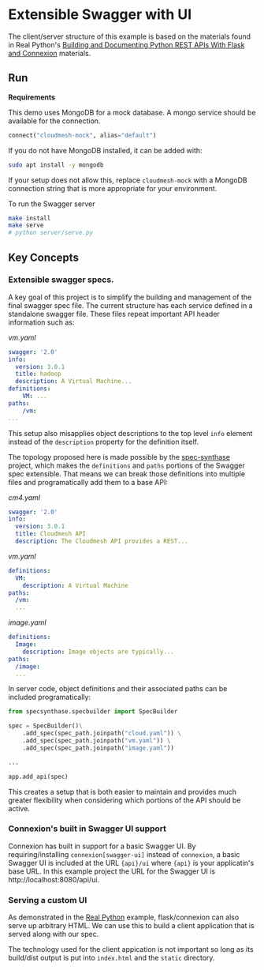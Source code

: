 # Extensible Swagger with UI

The client/server structure of this example is based on the materials found in Real Python's 
[Building and Documenting Python REST APIs With Flask and Connexion](https://github.com/realpython/materials/tree/master/flask-connexion-rest/version_4) materials.

## Run

**Requirements**

This demo uses MongoDB for a mock database. A mongo service should be available for the connection. 

```python
connect("cloudmesh-mock", alias="default")
```

If you do not have MongoDB installed, it can be added with:

```bash
sudo apt install -y mongodb
```

If your setup does not allow this, replace `cloudmesh-mock` with a MongoDB connection string that
is more appropriate for your environment. 

To run the Swagger server

```bash
make install
make serve
# python server/serve.py
```

## Key Concepts

### Extensible swagger specs.

A key goal of this project is to simplify the building and management of the final swagger spec file.
The current structure has each service defined in a standalone swagger file. These files repeat important API header information such as:

*vm.yaml*

```yaml
swagger: '2.0'
info:
  version: 3.0.1
  title: hadoop
  description: A Virtual Machine...
definitions:
    VM: ...
paths:
    /vm: 
...
```

This setup also misapplies object descriptions to the top level `info` element instead of the `description` property for the definition itself.

The topology proposed here is made possible by the [spec-synthase](https://github.com/MicroarrayTecnologia/spec-synthase) project, which makes the `definitions`
and `paths` portions of the Swagger spec extensible. That means we can break those definitions into multiple files and programatically add them to a base API:

*cm4.yaml*

```yaml
swagger: '2.0'
info:
  version: 3.0.1
  title: Cloudmesh API
  description: The Cloudmesh API provides a REST...
```

*vm.yaml*

```yaml
definitions:
  VM:
    description: A Virtual Machine
paths:
  /vm: 
  ...
```

*image.yaml*

```yaml
definitions:
  Image:
    description: Image objects are typically...
paths:
  /image: 
  ...
```

In server code, object definitions and their associated paths can be included programatically:

```python
from specsynthase.specbuilder import SpecBuilder

spec = SpecBuilder()\
    .add_spec(spec_path.joinpath("cloud.yaml")) \
    .add_spec(spec_path.joinpath("vm.yaml")) \
    .add_spec(spec_path.joinpath("image.yaml"))

...

app.add_api(spec)
```

This creates a setup that is both easier to maintain and provides much greater flexibility when
considering which portions of the API should be active.


### Connexion's built in Swagger UI support

Connexion has built in support for a basic Swagger UI. By requiring/installing 
`connexion[swagger-ui]` instead of `connexion`, a basic Swagger UI is included at the URL
`{api}/ui` where `{api}` is your applicatin's base URL. In this example project the URL for the
Swagger UI is http://localhost:8080/api/ui.


### Serving a custom UI

As demonstrated in the [Real Python](https://github.com/realpython/materials/tree/master/flask-connexion-rest/version_4) example, flask/connexion can also serve up arbitrary HTML. We can use this to build a client application 
that is served along with our spec.

The technology used for the client appication is not important so long as its build/dist output 
is put into `index.html` and the `static` directory.
